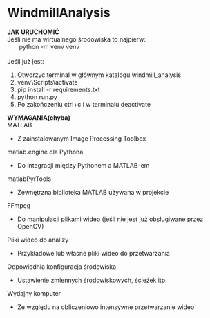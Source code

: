 # WindmillAnalysis
**JAK URUCHOMIĆ**<br />
Jeśli nie ma wirtualnego środowiska to najpierw:<br />
&nbsp;&nbsp;&nbsp;&nbsp;&nbsp;&nbsp;&nbsp;python -m venv venv<br /><br />
Jeśli już jest:
1. Otworzyć terminal w głównym katalogu windmill_analysis<br />
2. venv\Scripts\activate<br />
3. pip install -r requirements.txt<br />
4. python run.py<br />
5. Po zakończeniu ctrl+c i w terminalu deactivate<br />

**WYMAGANIA(chyba)**<br />
MATLAB
* Z zainstalowanym Image Processing Toolbox

matlab.engine dla Pythona
* Do integracji między Pythonem a MATLAB-em

matlabPyrTools
* Zewnętrzna biblioteka MATLAB używana w projekcie

FFmpeg
* Do manipulacji plikami wideo (jeśli nie jest już obsługiwane przez OpenCV)

Pliki wideo do analizy
* Przykładowe lub własne pliki wideo do przetwarzania

Odpowiednia konfiguracja środowiska
* Ustawienie zmiennych środowiskowych, ścieżek itp.

Wydajny komputer
* Ze względu na obliczeniowo intensywne przetwarzanie wideo
